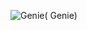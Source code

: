 





![Genie](https://user-images.githubusercontent.com/100748608/156793584-dcd68bca-5999-4ae6-97e8-57d677894cbf.jpg)( Genie)
